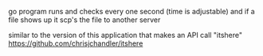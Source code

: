 go program runs and checks every one second (time is adjustable) and if a file shows up it scp's the file to another server 


similar to the version of this application that makes an API call "itshere" https://github.com/chrisjchandler/itshere

